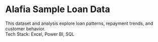 # Alafia Sample Loan Data  
This dataset and analysis explore loan patterns, repayment trends, and customer behavior.  
Tech Stack: Excel, Power BI, SQL  
